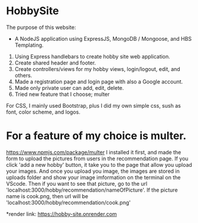 # HobbySite
The purpose of this website: 
 - A NodeJS application using ExpressJS, MongoDB / Mongoose, and HBS Templating.
1. Using Express handlebars to create hobby site web application.
2. Create shared header and footer.
3. Create controllers/views for my hobby views, login/logout, edit, and others.
4. Made a registration page and login page with also a Google account.
5. Made only private user can add, edit, delete.
6. Tried new feature that I choose; multer 

For CSS, I mainly used Bootstrap, plus I did my own simple css, sush as font, color scheme, and logos.

# For a feature of my choice is multer. 
https://www.npmjs.com/package/multer 
I installed it first, and made the form to upload the pictures from users in the recommendation page.
If you click 'add a new hobby' button, it take you to the page that allow you upload your images.
And once you upload you image, the images are stored in uploads folder and show your image imformation on the terminal on the VScode.
Then if you want to see that picture, go to the url 'localhost:3000/hobby/recommendation/nameOfPicture'.
If the picture name is cook.png, then url will be 'localhost:3000/hobby/recommendation/cook.png'

*render link: https://hobby-site.onrender.com
